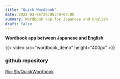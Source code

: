 ```yaml
---
title: "Quick Wordbook"
date: 2022-03-06T20:05:48+09:00
summary: Wordbook app for Japanese and English
draft: false
---
```


**Wordbook app between Japanese and English**

{{< video src="wordbook_demo" height="400px" >}}

### github repository
[Rio-Sh/QuickWordbook](https://github.com/Rio-Sh/QuickWordbook)